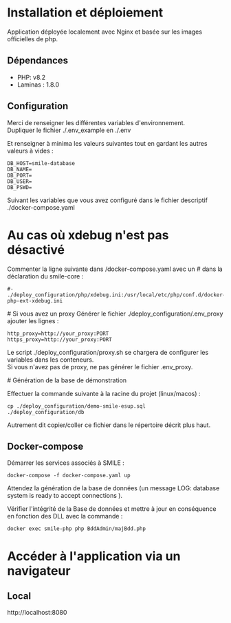 # Installation et déploiement

Application déployée localement avec Nginx et basée sur les images officielles de php.

## Dépendances
- PHP: v8.2
- Laminas : 1.8.0

## Configuration
Merci de renseigner les différentes variables d'environnement.  
Dupliquer le fichier ./.env_example en ./.env

Et renseigner à minima les valeurs suivantes tout en gardant les autres valeurs à vides :    
```
DB_HOST=smile-database
DB_NAME=
DB_PORT=
DB_USER=
DB_PSWD=
```

Suivant les variables que vous avez configuré dans le fichier descriptif ./docker-compose.yaml  

# Au cas où xdebug n'est pas désactivé

Commenter la ligne suivante dans /docker-compose.yaml avec un # dans la déclaration du smile-core : 

```
#- ./deploy_configuration/php/xdebug.ini:/usr/local/etc/php/conf.d/docker-php-ext-xdebug.ini
```

# Si vous avez un proxy
Générer le fichier ./deploy_configuration/.env_proxy
ajouter les lignes :  
```
http_proxy=http://your_proxy:PORT
https_proxy=http://your_proxy:PORT
```
Le script ./deploy_configuration/proxy.sh se chargera de configurer les variables dans les conteneurs.  
Si vous n'avez pas de proxy, ne pas générer le fichier .env_proxy.

# Génération de la base de démonstration

Effectuer la commande suivante à la racine du projet (linux/macos) :  

```
cp ./deploy_configuration/demo-smile-esup.sql ./deploy_configuration/db
```

Autrement dit copier/coller ce fichier dans le répertoire décrit plus haut.  

## Docker-compose
Démarrer les services associés à SMILE :  

```
docker-compose -f docker-compose.yaml up
```

Attendez la génération de la base de données (un message LOG:  database system is ready to accept connections ).

Vérifier l'intégrité de la Base de données et mettre à jour en conséquence en fonction des DLL avec la commande : 

```
docker exec smile-php php BddAdmin/majBdd.php
```

# Accéder à l'application via un navigateur 

## Local  
http://localhost:8080